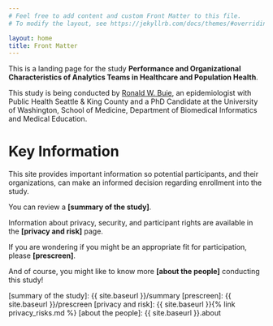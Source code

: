 ```yaml
---
# Feel free to add content and custom Front Matter to this file.
# To modify the layout, see https://jekyllrb.com/docs/themes/#overriding-theme-defaults

layout: home
title: Front Matter
---
```



This is a landing page for the study **Performance and Organizational Characteristics of Analytics Teams in Healthcare and Population Health**.

This study is being conducted by [Ronald W. Buie], an epidemiologist with Public Health Seattle & King County and a PhD Candidate at the University of Washington, School of Medicine, Department of Biomedical Informatics and Medical Education.

# Key Information

This site provides important information so potential participants, and their organizations, can make an informed decision regarding enrollment into the study.

You can review a **[summary of the study]**.

Information about privacy, security, and participant rights are available in the **[privacy and risk]** page.

If you are wondering if you might be an appropriate fit for participation, please **[prescreen]**.

And of course, you might like to know more **[about the people]** conducting this study!


[Ronald W. Buie]: https://bime.uw.edu/students/ronald-buie-2/
[summary of the study]: {{ site.baseurl }}/summary
[prescreen]: {{ site.baseurl }}/prescreen
[privacy and risk]: {{ site.baseurl }}{% link privacy_risks.md %}
[about the people]: {{ site.baseurl }}.about